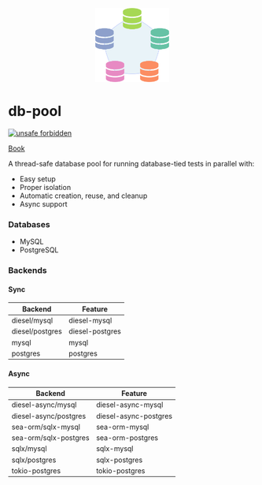 <div align="center">
<img src="./logo.svg" height="150" />
</div>

# db-pool

[![unsafe forbidden](https://img.shields.io/badge/unsafe-forbidden-success.svg)](https://github.com/rust-secure-code/safety-dance/)

[Book](https://yasamoka.github.io/db-pool)

A thread-safe database pool for running database-tied tests in parallel with:
- Easy setup
- Proper isolation
- Automatic creation, reuse, and cleanup
- Async support

### Databases

- MySQL
- PostgreSQL

### Backends

#### Sync

| Backend         | Feature         |
| --------------- | --------------- |
| diesel/mysql    | diesel-mysql    |
| diesel/postgres | diesel-postgres |
| mysql           | mysql           |
| postgres        | postgres        |

#### Async

| Backend               | Feature               |
| --------------------- | --------------------- |
| diesel-async/mysql    | diesel-async-mysql    |
| diesel-async/postgres | diesel-async-postgres |
| sea-orm/sqlx-mysql    | sea-orm-mysql         |
| sea-orm/sqlx-postgres | sea-orm-postgres      |
| sqlx/mysql            | sqlx-mysql            |
| sqlx/postgres         | sqlx-postgres         |
| tokio-postgres        | tokio-postgres        |